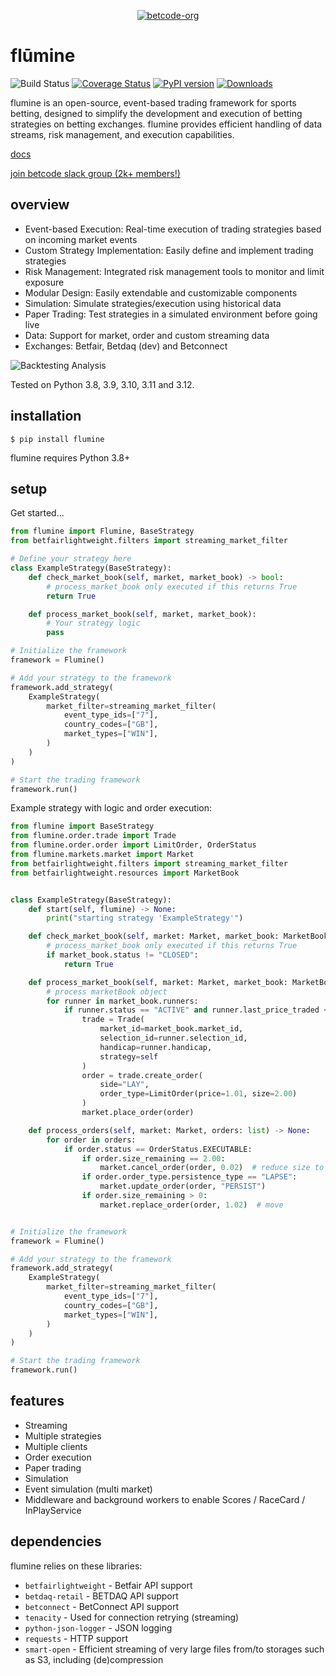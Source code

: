 <p align="center">
  <a href="https://github.com/betcode-org">
    <img src="docs/images/logo-full.png" title="betcode-org">
  </a>
</p>

# flūmine

![Build Status](https://github.com/betcode-org/flumine/actions/workflows/test.yml/badge.svg) [![Coverage Status](https://coveralls.io/repos/github/liampauling/flumine/badge.svg?branch=master)](https://coveralls.io/github/liampauling/flumine?branch=master) [![PyPI version](https://badge.fury.io/py/flumine.svg)](https://pypi.python.org/pypi/flumine) [![Downloads](https://pepy.tech/badge/flumine)](https://pepy.tech/project/flumine)

flumine is an open-source, event-based trading framework for sports betting, designed to simplify the development and execution of betting strategies on betting exchanges. flumine provides efficient handling of data streams, risk management, and execution capabilities.

[docs](https://betcode-org.github.io/flumine/)

[join betcode slack group (2k+ members!)](https://join.slack.com/t/betcode-org/shared_invite/zt-2uer9n451-w1QOehxDcG_JXqQfjoMvQA)

## overview

- Event-based Execution: Real-time execution of trading strategies based on incoming market events
- Custom Strategy Implementation: Easily define and implement trading strategies
- Risk Management: Integrated risk management tools to monitor and limit exposure
- Modular Design: Easily extendable and customizable components
- Simulation: Simulate strategies/execution using historical data
- Paper Trading: Test strategies in a simulated environment before going live
- Data: Support for market, order and custom streaming data
- Exchanges: Betfair, Betdaq (dev) and Betconnect

![Backtesting Analysis](docs/images/jupyterloggingcontrol-screenshot.png?raw=true "Jupyter Logging Control Screenshot")

Tested on Python 3.8, 3.9, 3.10, 3.11 and 3.12.

## installation

```
$ pip install flumine
```

flumine requires Python 3.8+

## setup

Get started...

```python
from flumine import Flumine, BaseStrategy
from betfairlightweight.filters import streaming_market_filter

# Define your strategy here
class ExampleStrategy(BaseStrategy):
    def check_market_book(self, market, market_book) -> bool:
        # process_market_book only executed if this returns True
        return True

    def process_market_book(self, market, market_book):
        # Your strategy logic
        pass

# Initialize the framework
framework = Flumine()

# Add your strategy to the framework
framework.add_strategy(
    ExampleStrategy(
        market_filter=streaming_market_filter(
            event_type_ids=["7"],
            country_codes=["GB"],
            market_types=["WIN"],
        )
    )
)

# Start the trading framework
framework.run()
```

Example strategy with logic and order execution:

```python
from flumine import BaseStrategy
from flumine.order.trade import Trade
from flumine.order.order import LimitOrder, OrderStatus
from flumine.markets.market import Market
from betfairlightweight.filters import streaming_market_filter
from betfairlightweight.resources import MarketBook


class ExampleStrategy(BaseStrategy):
    def start(self, flumine) -> None:
        print("starting strategy 'ExampleStrategy'")

    def check_market_book(self, market: Market, market_book: MarketBook) -> bool:
        # process_market_book only executed if this returns True
        if market_book.status != "CLOSED":
            return True

    def process_market_book(self, market: Market, market_book: MarketBook) -> None:
        # process marketBook object
        for runner in market_book.runners:
            if runner.status == "ACTIVE" and runner.last_price_traded < 1.5:
                trade = Trade(
                    market_id=market_book.market_id,
                    selection_id=runner.selection_id,
                    handicap=runner.handicap,
                    strategy=self
                )
                order = trade.create_order(
                    side="LAY",
                    order_type=LimitOrder(price=1.01, size=2.00)
                )
                market.place_order(order)

    def process_orders(self, market: Market, orders: list) -> None:
        for order in orders:
            if order.status == OrderStatus.EXECUTABLE:
                if order.size_remaining == 2.00:
                    market.cancel_order(order, 0.02)  # reduce size to 1.98
                if order.order_type.persistence_type == "LAPSE":
                    market.update_order(order, "PERSIST")
                if order.size_remaining > 0:
                    market.replace_order(order, 1.02)  # move


# Initialize the framework
framework = Flumine()

# Add your strategy to the framework
framework.add_strategy(
    ExampleStrategy(
        market_filter=streaming_market_filter(
            event_type_ids=["7"],
            country_codes=["GB"],
            market_types=["WIN"],
        )
    )
)

# Start the trading framework
framework.run()
```


## features

- Streaming
- Multiple strategies
- Multiple clients
- Order execution
- Paper trading
- Simulation
- Event simulation (multi market)
- Middleware and background workers to enable Scores / RaceCard / InPlayService

## dependencies

flumine relies on these libraries:

* `betfairlightweight` - Betfair API support
* `betdaq-retail` - BETDAQ API support
* `betconnect` - BetConnect API support
* `tenacity` - Used for connection retrying (streaming)
* `python-json-logger` - JSON logging
* `requests` - HTTP support
* `smart-open` - Efficient streaming of very large files from/to storages such as S3, including (de)compression
